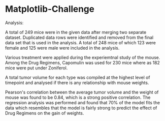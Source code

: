 # Matplotlib-Challenge

Analysis:

A total of 249 mice were in the given data after merging two separate dataset. Duplicated data rows were identified and removed from the final data set that is used in the analysis. A total of 248 mice of which 123 were female and 125 were male were included in the analysis.

Various treatment were applied during the experiemtnal study of the mouse. Among the Drug Regimens, Capomulin was used for 230 mice where as 182 mice were put under Zoniferol.

A total tumor volume for each type was compiled at the highest level of timepoint and analysed if there is any relationship with mouse weights.

Pearson's correlation between the average tumor volume and the weight of mouse was found to be 0.84, which is a strong positive correlation. The regression analysis was performed and found that 70% of the model fits the data which resembles that the model is fairly strong to predict the effect of Drug Regimens on the gain of weights.

